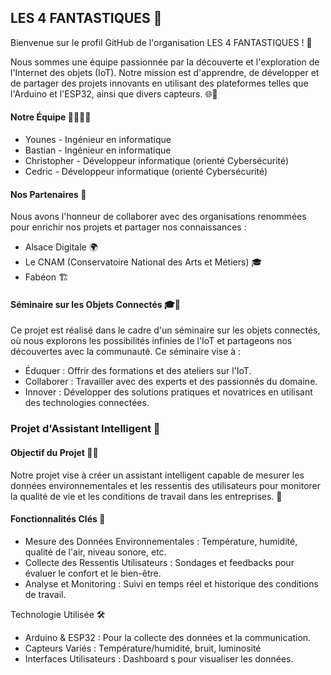 ## LES 4 FANTASTIQUES 🚀

Bienvenue sur le profil GitHub de l'organisation LES 4 FANTASTIQUES ! 🎉

Nous sommes une équipe passionnée par la découverte et l'exploration de l'Internet des objets (IoT). Notre mission est d'apprendre, de développer et de partager des projets innovants en utilisant des plateformes telles que l'Arduino et l'ESP32, ainsi que divers capteurs. 🌐🔧

#### Notre Équipe 👨‍💻👩‍💻
- Younes - Ingénieur en informatique 
- Bastian - Ingénieur en informatique 
- Christopher - Développeur informatique (orienté Cybersécurité)
- Cedric - Développeur informatique (orienté Cybersécurité)

#### Nos Partenaires 🤝
Nous avons l'honneur de collaborer avec des organisations renommées pour enrichir nos projets et partager nos connaissances :

- Alsace Digitale 🌍
- Le CNAM (Conservatoire National des Arts et Métiers) 🎓
- Fabéon 🏗️

#### Séminaire sur les Objets Connectés 🎓🔗
Ce projet est réalisé dans le cadre d'un séminaire sur les objets connectés, où nous explorons les possibilités infinies de l'IoT et partageons nos découvertes avec la communauté. Ce séminaire vise à :

- Éduquer : Offrir des formations et des ateliers sur l'IoT.
- Collaborer : Travailler avec des experts et des passionnés du domaine.
- Innover : Développer des solutions pratiques et novatrices en utilisant des technologies connectées.

### Projet d'Assistant Intelligent 🌟
#### Objectif du Projet 🏢🌿
Notre projet vise à créer un assistant intelligent capable de mesurer les données environnementales et les ressentis des utilisateurs pour monitorer la qualité de vie et les conditions de travail dans les entreprises. 🎯

#### Fonctionnalités Clés 🔑
- Mesure des Données Environnementales : Température, humidité, qualité de l'air, niveau sonore, etc.
- Collecte des Ressentis Utilisateurs : Sondages et feedbacks pour évaluer le confort et le bien-être.
- Analyse et Monitoring : Suivi en temps réel et historique des conditions de travail.

Technologie Utilisée 🛠️
- Arduino & ESP32 : Pour la collecte des données et la communication.
- Capteurs Variés : Température/humidité, bruit, luminosité
- Interfaces Utilisateurs : Dashboard s pour visualiser les données.
